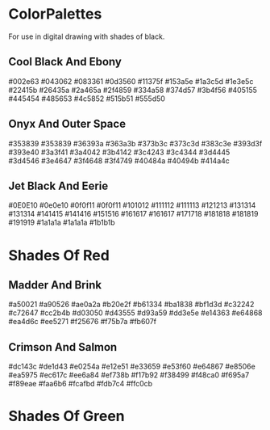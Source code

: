# ColorPalettes
For use in digital drawing with shades of black.

## Cool Black And Ebony
#002e63
#043062
#083361
#0d3560
#11375f
#153a5e
#1a3c5d
#1e3e5c
#22415b
#26435a
#2a465a
#2f4859
#334a58
#374d57
#3b4f56
#405155
#445454
#485653
#4c5852
#515b51
#555d50

## Onyx And Outer Space
#353839
#353839
#36393a
#363a3b
#373b3c
#373c3d
#383c3e
#393d3f
#393e40
#3a3f41
#3a4042
#3b4142
#3c4243
#3c4344
#3d4445
#3d4546
#3e4647
#3f4648
#3f4749
#40484a
#40494b
#414a4c

## Jet Black And Eerie
#0E0E10
#0e0e10
#0f0f11
#0f0f11
#101012
#111112
#111113
#121213
#131314
#131314
#141415
#141416
#151516
#161617
#161617
#171718
#181818
#181819
#191919
#1a1a1a
#1a1a1a
#1b1b1b

# Shades Of Red

## Madder And Brink
#a50021
#a90526
#ae0a2a
#b20e2f
#b61334
#ba1838
#bf1d3d
#c32242
#c72647
#cc2b4b
#d03050
#d43555
#d93a59
#dd3e5e
#e14363
#e64868
#ea4d6c
#ee5271
#f25676
#f75b7a
#fb607f

## Crimson And Salmon
#dc143c
#de1d43
#e0254a
#e12e51
#e33659
#e53f60
#e64867
#e8506e
#ea5975
#ec617c
#ee6a84
#ef738b
#f17b92
#f38499
#f48ca0
#f695a7
#f89eae
#faa6b6
#fcafbd
#fdb7c4
#ffc0cb

# Shades Of Green
